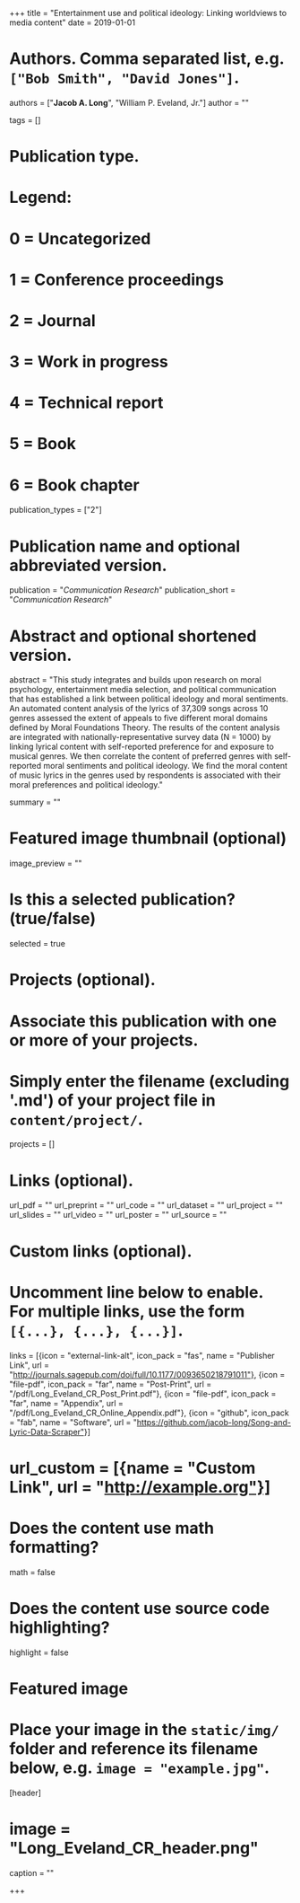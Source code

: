 +++
title = "Entertainment use and political ideology: Linking worldviews to media content"
date = 2019-01-01

# Authors. Comma separated list, e.g. `["Bob Smith", "David Jones"]`.
authors = ["**Jacob A. Long**", "William P. Eveland, Jr."]
author = ""

tags = []

# Publication type.
# Legend:
# 0 = Uncategorized
# 1 = Conference proceedings
# 2 = Journal
# 3 = Work in progress
# 4 = Technical report
# 5 = Book
# 6 = Book chapter
publication_types = ["2"]

# Publication name and optional abbreviated version.
publication = "*Communication Research*"
publication_short = "*Communication Research*"

# Abstract and optional shortened version.
abstract = "This study integrates and builds upon research on moral psychology, entertainment media selection, and political communication that has established a link between political ideology and moral sentiments. An automated content analysis of the lyrics of 37,309 songs across 10 genres assessed the extent of appeals to five different moral domains defined by Moral Foundations Theory. The results of the content analysis are integrated with nationally-representative survey data (N = 1000) by linking lyrical content with self-reported preference for and exposure to musical genres. We then correlate the content of preferred genres with self-reported moral sentiments and political ideology. We find the moral content of music lyrics in the genres used by respondents is associated with their moral preferences and political ideology."

summary = ""

# Featured image thumbnail (optional)
image_preview = ""

# Is this a selected publication? (true/false)
selected = true

# Projects (optional).
#   Associate this publication with one or more of your projects.
#   Simply enter the filename (excluding '.md') of your project file in `content/project/`.
projects = []

# Links (optional).
url_pdf = ""
url_preprint = ""
url_code = ""
url_dataset = ""
url_project = ""
url_slides = ""
url_video = ""
url_poster = ""
url_source = ""

# Custom links (optional).
#   Uncomment line below to enable. For multiple links, use the form `[{...}, {...}, {...}]`.
links = [{icon = "external-link-alt", icon_pack = "fas", name = "Publisher Link", url = "http://journals.sagepub.com/doi/full/10.1177/0093650218791011"}, {icon = "file-pdf", icon_pack = "far", name = "Post-Print", url = "/pdf/Long_Eveland_CR_Post_Print.pdf"}, {icon = "file-pdf", icon_pack = "far", name = "Appendix", url = "/pdf/Long_Eveland_CR_Online_Appendix.pdf"},  {icon = "github", icon_pack = "fab", name = "Software", url = "https://github.com/jacob-long/Song-and-Lyric-Data-Scraper"}]
# url_custom = [{name = "Custom Link", url = "http://example.org"}]

# Does the content use math formatting?
math = false

# Does the content use source code highlighting?
highlight = false

# Featured image
# Place your image in the `static/img/` folder and reference its filename below, e.g. `image = "example.jpg"`.
[header]
# image = "Long_Eveland_CR_header.png"
caption = ""

+++